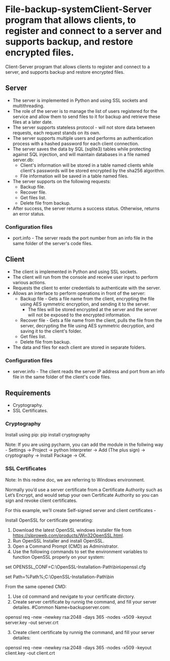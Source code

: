 # File-backup-systemClient-Server program that allows clients, to register and connect to a server and supports backup, and restore encrypted files.


Client-Server program that allows clients to register and connect to a server, and supports backup and restore encrypted files.

## Server
- The server is implemented in Python and using SSL sockets and multithreading.
- The role of the server is to manage the list of users registered for the service and allow them to send files to it for backup and retrieve these files at a later date.
- The server supports stateless protocol - will not store data between requests, each request stands on its own.
- The server supports multiple users and performs an authentication process with a hashed password for each client connection.
- The server saves the data by SQL (sqlite3) tables while protecting against SQL injection, and will maintain databases in a file named server.db:
  - Client's information will be stored in a table named clients while client's passwords will be stored encrypted by the sha256 algorithm.
  - File information will be saved in a table named files.
- The server supports on the following requests:
  - Backup file.
  - Recover file.
  - Get files list.
  - Delete file from backup.
- After success, the server returns a success status. Otherwise, returns an error status.

### Configuration files
- port.info - The server reads the port number from an info file in the same folder of the server's code files.


## Client
- The client is implemented in Python and using SSL sockets.
- The client will run from the console and receive user input to perform various actions.
- Requests the client to enter credentials to authenticate with the server.
- Allows an interface to perform operations in front of the server:
  - Backup file - Gets a file name from the client, encrypting the file using AES symmetric encryption, and sending it to the server. 
    - The files will be stored encrypted at the server and the server will not be exposed to the encrypted information.
  - Recover file - Gets a file name from the client, pulls the file from the server, decrypting the file using AES symmetric decryption, and saving it to the client's folder.
  - Get files list.
  - Delete file from backup.
- The data and files for each client are stored in separate folders.

### Configuration files
- server.info - The client reads the server IP address and port from an info file in the same folder of the client's code files.

## Requirements
- Cryptography.
- SSL Certificates.

### Cryptography
Install using pip:
pip install cryptography

Note: If you are using pycharm, you can add the module in the follwing way - 
Settings -> Project -> python Interpreter -> Add (The plus sign) -> cryptography -> Install Package -> OK.

### SSL Certificates
Note: In this redme doc, we are referring to Windows environment.

Normally you’d use a server certificate from a Certificate Authority such as Let’s Encrypt, and would setup your own Certificate Authority so you can sign and revoke client certificates.

For this example, we’ll create Self-signed server and client certificates - 

Install OpenSSL for certificate generating:
1) Download the latest OpenSSL windows installer file from https://slproweb.com/products/Win32OpenSSL.html.
2) Run OpenSSL Installer and install OpenSSL.
3) Open a Command Prompt (CMD) as Administrator.
4) Use the following commands to set the environment variables to function OpenSSL properly on your system:

set OPENSSL_CONF=C:\OpenSSL-Installation-Path\bin\openssl.cfg

set Path=%Path%;C:\OpenSSL-Installation-Path\bin

From the same opened CMD:
1) Use cd command and nevigate to your certificate dirctory.
2) Create server certificate by runnig the command, and fill your server detailes. #Common Name=backupserver.com:

openssl req -new -newkey rsa:2048 -days 365 -nodes -x509 -keyout server.key -out server.crt

3) Create client certificate by runnig the command, and fill your server detailes:

openssl req -new -newkey rsa:2048 -days 365 -nodes -x509 -keyout client.key -out client.crt


